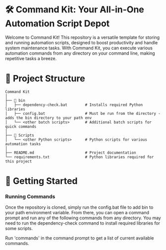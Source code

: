 # 🛠️ Command Kit: Your All-in-One Automation Script Depot

Welcome to Command Kit! This repository is a versatile template for storing and running automation scripts, designed to boost productivity and handle system maintenance tasks. With Command Kit, you can execute various automation commands from any directory on your command line, making repetitive tasks a breeze.

# 📁 Project Structure

```
Command Kit
│
├── 📂 bin
│   ├── dependency-check.bat        # Installs required Python libraries
│   ├── config.bat                  # Must be run from the directory - adds the bin directory to your path env
│   └── <other batch scripts>       # Additional batch scripts for quick commands
│
├── 📂 Scripts
│   └── <other Python scripts>      # Python scripts for various automation tasks
│
├── README.md                       # Project documentation
└── requirements.txt                # Python libraries required for this project
```

# 🚀 Getting Started

### Running Commands

Once the repository is cloned, simply run the config.bat file to add bin to your path environment variable. From there, you can open a command prompt and run any of the following commands from any directory. You may need to run the dependency-check command to install required libraries for some scripts.

Run 'commands' in the command prompt to get a list of current available commands.
